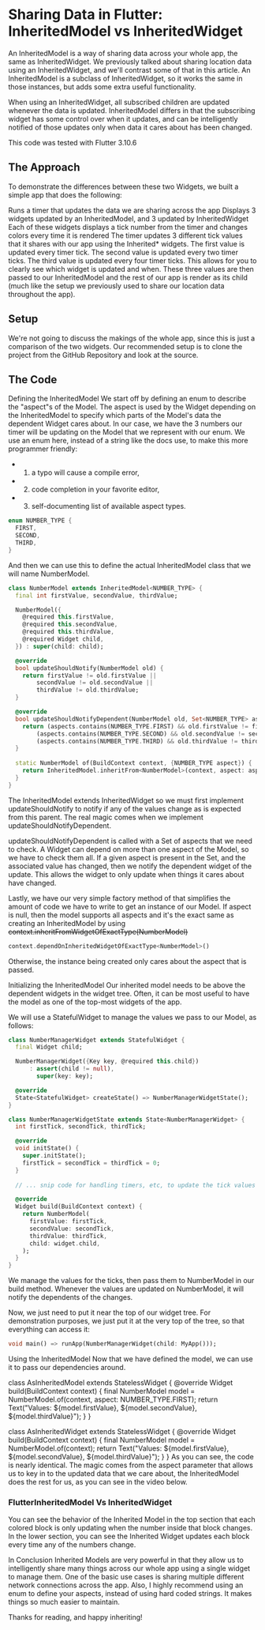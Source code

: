 # Sharing Data in Flutter: InheritedModel vs InheritedWidget

An InheritedModel is a way of sharing data across your whole app, the same as InheritedWidget. We previously talked about sharing location data using an InheritedWidget, and we'll contrast some of that in this article. An InheritedModel is a subclass of InheritedWidget, so it works the same in those instances, but adds some extra useful functionality.

When using an InheritedWidget, all subscribed children are updated whenever the data is updated. InheritedModel differs in that the subscribing widget has some control over when it updates, and can be intelligently notified of those updates only when data it cares about has been changed.

This code was tested with Flutter 3.10.6

## The Approach
To demonstrate the differences between these two Widgets, we built a simple app that does the following:

Runs a timer that updates the data we are sharing across the app
Displays 3 widgets updated by an InheritedModel, and 3 updated by InheritedWidget
Each of these widgets displays a tick number from the timer and changes colors every time it is rendered
The timer updates 3 different tick values that it shares with our app using the Inherited* widgets. The first value is updated every timer tick. The second value is updated every two timer ticks. The third value is updated every four timer ticks. This allows for you to clearly see which widget is updated and when. These three values are then passed to our InheritedModel and the rest of our app is render as its child (much like the setup we previously used to share our location data throughout the app).

## Setup
We're not going to discuss the makings of the whole app, since this is just a comparison of the two widgets. Our recommended setup is to clone the project from the GitHub Repository and look at the source.

## The Code
Defining the InheritedModel
We start off by defining an enum to describe the "aspect"s of the Model. The aspect is used by the Widget depending on the InheritedModel to specify which parts of the Model's data the dependent Widget cares about. In our case, we have the 3 numbers our timer will be updating on the Model that we represent with our enum. We use an enum here, instead of a string like the docs use, to make this more programmer friendly: 
- 1. a typo will cause a compile error, 
- 2. code completion in your favorite editor, 
- 3. self-documenting list of available aspect types.

```dart
enum NUMBER_TYPE {
  FIRST,
  SECOND,
  THIRD,
}
```
And then we can use this to define the actual InheritedModel class that we will name NumberModel.

```dart
class NumberModel extends InheritedModel<NUMBER_TYPE> {
  final int firstValue, secondValue, thirdValue;

  NumberModel({
    @required this.firstValue,
    @required this.secondValue,
    @required this.thirdValue,
    @required Widget child,
  }) : super(child: child);

  @override
  bool updateShouldNotify(NumberModel old) {
    return firstValue != old.firstValue ||
        secondValue != old.secondValue ||
        thirdValue != old.thirdValue;
  }

  @override
  bool updateShouldNotifyDependent(NumberModel old, Set<NUMBER_TYPE> aspects) {
    return (aspects.contains(NUMBER_TYPE.FIRST) && old.firstValue != firstValue) ||
        (aspects.contains(NUMBER_TYPE.SECOND) && old.secondValue != secondValue) ||
        (aspects.contains(NUMBER_TYPE.THIRD) && old.thirdValue != thirdValue);
  }
  
  static NumberModel of(BuildContext context, {NUMBER_TYPE aspect}) {
    return InheritedModel.inheritFrom<NumberModel>(context, aspect: aspect);
  }
}
```
The InheritedModel extends InheritedWidget so we must first implement updateShouldNotify to notify if any of the values change as is expected from this parent. The real magic comes when we implement updateShouldNotifyDependent.

updateShouldNotifyDependent is called with a Set of aspects that we need to check. A Widget can depend on more than one aspect of the Model, so we have to check them all. If a given aspect is present in the Set, and the associated value has changed, then we notify the dependent widget of the update. This allows the widget to only update when things it cares about have changed.

Lastly, we have our very simple factory method of that simplifies the amount of code we have to write to get an instance of our Model. If aspect is null, then the model supports all aspects and it's the exact same as creating an InheritedModel by using ~~context.inheritFromWidgetOfExactType(NumberModel)~~ 

```dart
context.dependOnInheritedWidgetOfExactType<NumberModel>()
```
Otherwise, the instance being created only cares about the aspect that is passed.

Initializing the InheritedModel
Our inherited model needs to be above the dependent widgets in the widget tree. Often, it can be most useful to have the model as one of the top-most widgets of the app.

We will use a StatefulWidget to manage the values we pass to our Model, as follows:

```dart
class NumberManagerWidget extends StatefulWidget {
  final Widget child;

  NumberManagerWidget({Key key, @required this.child})
      : assert(child != null),
        super(key: key);

  @override
  State<StatefulWidget> createState() => NumberManagerWidgetState();
}

class NumberManagerWidgetState extends State<NumberManagerWidget> {
  int firstTick, secondTick, thirdTick;

  @override
  void initState() {
    super.initState();
    firstTick = secondTick = thirdTick = 0;
  }
  
  // ... snip code for handling timers, etc, to update the tick values ...

  @override
  Widget build(BuildContext context) {
    return NumberModel(
      firstValue: firstTick,
      secondValue: secondTick,
      thirdValue: thirdTick,
      child: widget.child,
    );
  }
}
```
We manage the values for the ticks, then pass them to NumberModel in our build method. Whenever the values are updated on NumberModel, it will notify the dependents of the changes.

Now, we just need to put it near the top of our widget tree. For demonstration purposes, we just put it at the very top of the tree, so that everything can access it:

```dart
void main() => runApp(NumberManagerWidget(child: MyApp()));
```
Using the InheritedModel
Now that we have defined the model, we can use it to pass our dependencies around.

class AsInheritedModel extends StatelessWidget {
  @override
  Widget build(BuildContext context) {
    final NumberModel model = NumberModel.of(context, aspect: NUMBER_TYPE.FIRST);
    return Text("Values: ${model.firstValue}, ${model.secondValue}, ${model.thirdValue}");
  }
}

class AsInheritedWidget extends StatelessWidget {
  @override
  Widget build(BuildContext context) {
    final NumberModel model = NumberModel.of(context);
    return Text("Values: ${model.firstValue}, ${model.secondValue}, ${model.thirdValue}");
  }
}
As you can see, the code is nearly identical. The magic comes from the aspect parameter that allows us to key in to the updated data that we care about, the InheritedModel does the rest for us, as you can see in the video below.

### FlutterInheritedModel Vs InheritedWidget

You can see the behavior of the Inherited Model in the top section that each colored block is only updating when the number inside that block changes. In the lower section, you can see the Inherited Widget updates each block every time any of the numbers change.

In Conclusion
Inherited Models are very powerful in that they allow us to intelligently share many things across our whole app using a single widget to manage them. One of the basic use cases is sharing multiple different network connections across the app. Also, I highly recommend using an enum to define your aspects, instead of using hard coded strings. It makes things so much easier to maintain.

Thanks for reading, and happy inheriting!